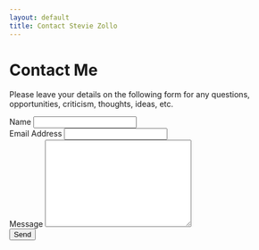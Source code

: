 ```yaml
---
layout: default
title: Contact Stevie Zollo
---
```


<div id="contact">
  <h1 class="pageTitle">Contact Me</h1>
  <div class="contactContent">
    <p class="intro">Please leave your details on the following form for any questions, opportunities, criticism, thoughts, ideas, etc.</p>
  </div>
  <form action="http://formspree.io/stevie.zollo+website@gmail.com" method="POST">
    <label for="name">Name</label>    
    <input type="text" id="name" name="name" class="full-width"><br>
    <label for="email">Email Address</label>
    <input type="email" id="email" name="_replyto" class="full-width"><br>
    <label for="message">Message</label>
    <textarea name="message" id="message" cols="30" rows="10" class="full-width"></textarea><br>
    <input type="submit" value="Send" class="button">
  </form>
</div>